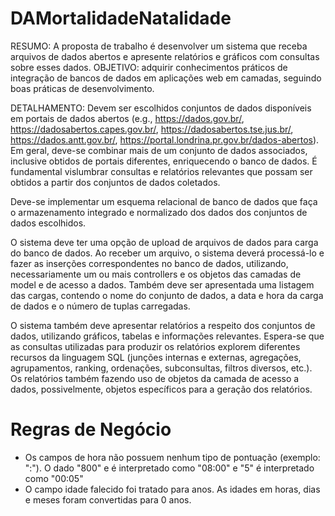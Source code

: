 # DAMortalidadeNatalidade

RESUMO: A proposta de trabalho é desenvolver um sistema que receba arquivos de dados abertos e apresente relatórios e gráficos com consultas sobre esses dados.
OBJETIVO: adquirir conhecimentos práticos de integração de bancos de dados em aplicações web em camadas, seguindo boas práticas de desenvolvimento.

DETALHAMENTO:
Devem ser escolhidos conjuntos de dados disponíveis em portais de dados abertos (e.g., https://dados.gov.br/, https://dadosabertos.capes.gov.br/, https://dadosabertos.tse.jus.br/, https://dados.antt.gov.br/, https://portal.londrina.pr.gov.br/dados-abertos). Em geral, deve-se combinar mais de um conjunto de dados associados, inclusive obtidos de portais diferentes, enriquecendo o banco de dados. É fundamental vislumbrar consultas e relatórios relevantes que possam ser obtidos a partir dos conjuntos de dados coletados.

Deve-se implementar um esquema relacional de banco de dados que faça o armazenamento integrado e normalizado dos dados dos conjuntos de dados escolhidos.

O sistema deve ter uma opção de upload de arquivos de dados para carga do banco de dados. Ao receber um arquivo, o sistema deverá processá-lo e fazer as inserções correspondentes no banco de dados, utilizando, necessariamente um ou mais controllers e os objetos das camadas de model e de acesso a dados. Também deve ser apresentada uma listagem das cargas, contendo o nome do conjunto de dados, a data e hora da carga de dados e o número de tuplas carregadas.

O sistema também deve apresentar relatórios a respeito dos conjuntos de dados, utilizando gráficos, tabelas e informações relevantes. Espera-se que as consultas utilizadas para produzir os relatórios explorem diferentes recursos da linguagem SQL (junções internas e externas, agregações, agrupamentos, ranking, ordenações, subconsultas, filtros diversos, etc.). Os relatórios também fazendo uso de objetos da camada de acesso a dados, possivelmente, objetos específicos para a geração dos relatórios.

# Regras de Negócio

- Os campos de hora não possuem nenhum tipo de pontuação (exemplo: ":"). O dado "800" e é interpretado como "08:00" e "5" é interpretado como "00:05"
- O campo idade falecido foi tratado para anos. As idades em horas, dias e meses foram convertidas para 0 anos.
